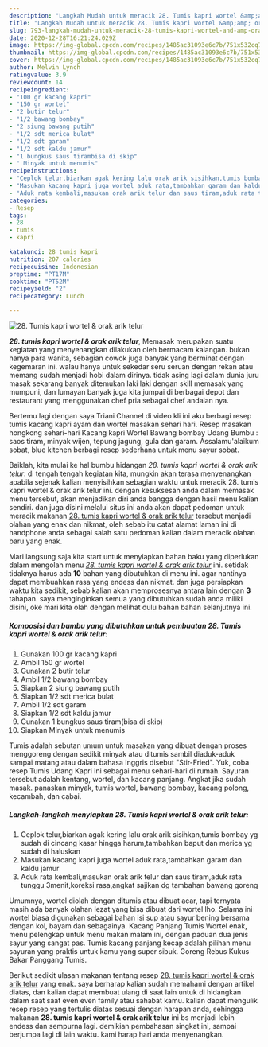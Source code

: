 ```yaml
---
description: "Langkah Mudah untuk meracik 28. Tumis kapri wortel &amp;amp; orak arik telur yang mudah"
title: "Langkah Mudah untuk meracik 28. Tumis kapri wortel &amp;amp; orak arik telur yang mudah"
slug: 793-langkah-mudah-untuk-meracik-28-tumis-kapri-wortel-and-amp-orak-arik-telur-yang-mudah
date: 2020-12-28T16:21:24.029Z
image: https://img-global.cpcdn.com/recipes/1485ac31093e6c7b/751x532cq70/28-tumis-kapri-wortel-orak-arik-telur-foto-resep-utama.jpg
thumbnail: https://img-global.cpcdn.com/recipes/1485ac31093e6c7b/751x532cq70/28-tumis-kapri-wortel-orak-arik-telur-foto-resep-utama.jpg
cover: https://img-global.cpcdn.com/recipes/1485ac31093e6c7b/751x532cq70/28-tumis-kapri-wortel-orak-arik-telur-foto-resep-utama.jpg
author: Melvin Lynch
ratingvalue: 3.9
reviewcount: 14
recipeingredient:
- "100 gr kacang kapri"
- "150 gr wortel"
- "2 butir telur"
- "1/2 bawang bombay"
- "2 siung bawang putih"
- "1/2 sdt merica bulat"
- "1/2 sdt garam"
- "1/2 sdt kaldu jamur"
- "1 bungkus saus tirambisa di skip"
- " Minyak untuk menumis"
recipeinstructions:
- "Ceplok telur,biarkan agak kering lalu orak arik sisihkan,tumis bombay yg sudah di cincang kasar hingga harum,tambahkan baput dan merica yg sudah di haluskan"
- "Masukan kacang kapri juga wortel aduk rata,tambahkan garam dan kaldu jamur"
- "Aduk rata kembali,masukan orak arik telur dan saus tiram,aduk rata tunggu 3menit,koreksi rasa,angkat sajikan dg tambahan bawang goreng"
categories:
- Resep
tags:
- 28
- tumis
- kapri

katakunci: 28 tumis kapri 
nutrition: 207 calories
recipecuisine: Indonesian
preptime: "PT17M"
cooktime: "PT52M"
recipeyield: "2"
recipecategory: Lunch

---
```



![28. Tumis kapri wortel &amp; orak arik telur](https://img-global.cpcdn.com/recipes/1485ac31093e6c7b/751x532cq70/28-tumis-kapri-wortel-orak-arik-telur-foto-resep-utama.jpg)

<b><i>28. tumis kapri wortel &amp; orak arik telur</i></b>, Memasak merupakan suatu kegiatan yang menyenangkan dilakukan oleh bermacam kalangan. bukan hanya para wanita, sebagian cowok juga banyak yang berminat dengan kegemaran ini. walau hanya untuk sekedar seru seruan dengan rekan atau memang sudah menjadi hobi dalam dirinya. tidak asing lagi dalam dunia juru masak sekarang banyak ditemukan laki laki dengan skill memasak yang mumpuni, dan lumayan banyak juga kita jumpai di berbagai depot dan restaurant yang menggunakan chef pria sebagai chef andalan nya.

Bertemu lagi dengan saya Triani Channel di video kli ini aku berbagi resep tumis kacang kapri ayam dan wortel masakan sehari hari. Resep masakan hongkong sehari-hari Kacang kapri Wortel Bawang bombay Udang Bumbu : saos tiram, minyak wijen, tepung jagung, gula dan garam. Assalamu&#39;alaikum sobat, blue kitchen berbagi resep sederhana untuk menu sayur sobat.

Baiklah, kita mulai ke hal bumbu hidangan <i>28. tumis kapri wortel &amp; orak arik telur</i>. di tengah tengah kegiatan kita, mungkin akan terasa menyenangkan apabila sejenak kalian menyisihkan sebagian waktu untuk meracik 28. tumis kapri wortel &amp; orak arik telur ini. dengan kesuksesan anda dalam memasak menu tersebut, akan menjadikan diri anda bangga dengan hasil menu kalian sendiri. dan juga disini melalui situs ini anda akan dapat pedoman untuk meracik makanan <u>28. tumis kapri wortel &amp; orak arik telur</u> tersebut menjadi olahan yang enak dan nikmat, oleh sebab itu catat alamat laman ini di handphone anda sebagai salah satu pedoman kalian dalam meracik olahan baru yang enak.


Mari langsung saja kita start untuk menyiapkan bahan baku yang diperlukan dalam mengolah menu <u><i>28. tumis kapri wortel &amp; orak arik telur</i></u> ini. setidak tidaknya harus ada <b>10</b> bahan yang dibutuhkan di menu ini. agar nantinya dapat membuahkan rasa yang endess dan nikmat. dan juga persiapkan waktu kita sedikit, sebab kalian akan memprosesnya antara lain dengan <b>3</b> tahapan. saya menginginkan semua yang dibutuhkan sudah anda miliki disini, oke mari kita olah dengan melihat dulu bahan bahan selanjutnya ini.

<!--inarticleads1-->

##### Komposisi dan bumbu yang dibutuhkan untuk pembuatan 28. Tumis kapri wortel &amp; orak arik telur:

1. Gunakan 100 gr kacang kapri
1. Ambil 150 gr wortel
1. Gunakan 2 butir telur
1. Ambil 1/2 bawang bombay
1. Siapkan 2 siung bawang putih
1. Siapkan 1/2 sdt merica bulat
1. Ambil 1/2 sdt garam
1. Siapkan 1/2 sdt kaldu jamur
1. Gunakan 1 bungkus saus tiram(bisa di skip)
1. Siapkan  Minyak untuk menumis


Tumis adalah sebutan umum untuk masakan yang dibuat dengan proses menggoreng dengan sedikit minyak atau ditumis sambil diaduk-aduk sampai matang atau dalam bahasa Inggris disebut &#34;Stir-Fried&#34;. Yuk, coba resep Tumis Udang Kapri ini sebagai menu sehari-hari di rumah. Sayuran tersebut adalah kentang, wortel, dan kacang panjang. Angkat jika sudah masak. panaskan minyak, tumis wortel, bawang bombay, kacang polong, kecambah, dan cabai. 

<!--inarticleads2-->

##### Langkah-langkah menyiapkan 28. Tumis kapri wortel &amp; orak arik telur:

1. Ceplok telur,biarkan agak kering lalu orak arik sisihkan,tumis bombay yg sudah di cincang kasar hingga harum,tambahkan baput dan merica yg sudah di haluskan
1. Masukan kacang kapri juga wortel aduk rata,tambahkan garam dan kaldu jamur
1. Aduk rata kembali,masukan orak arik telur dan saus tiram,aduk rata tunggu 3menit,koreksi rasa,angkat sajikan dg tambahan bawang goreng


Umumnya, wortel diolah dengan ditumis atau dibuat acar, tapi ternyata masih ada banyak olahan lezat yang bisa dibuat dari wortel lho. Selama ini wortel biasa digunakan sebagai bahan isi sup atau sayur bening bersama dengan kol, bayam dan sebagainya. Kacang Panjang Tumis Wortel enak, menu pelengkap untuk menu makan malam ini, dengan paduan dua jenis sayur yang sangat pas. Tumis kacang panjang kecap adalah pilihan menu sayuran yang praktis untuk kamu yang super sibuk. Goreng Rebus Kukus Bakar Panggang Tumis. 

Berikut sedikit ulasan makanan tentang resep <u>28. tumis kapri wortel &amp; orak arik telur</u> yang enak. saya berharap kalian sudah memahami dengan artikel diatas, dan kalian dapat membuat ulang di saat lain untuk di hidangkan dalam saat saat even even family atau sahabat kamu. kalian dapat mengulik resep resep yang tertulis diatas sesuai dengan harapan anda, sehingga makanan <b>28. tumis kapri wortel &amp; orak arik telur</b> ini bs menjadi lebih endess dan sempurna lagi. demikian pembahasan singkat ini, sampai berjumpa lagi di lain waktu. kami harap hari anda menyenangkan.
